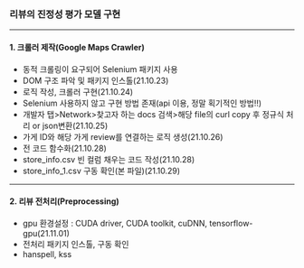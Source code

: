 ### 리뷰의 진정성 평가 모델 구현
****
#### 1. 크롤러 제작(Google Maps Crawler)

- 동적 크롤링이 요구되어 Selenium 패키지 사용
- DOM 구조 파악 및 패키지 인스톨(21.10.23)
- 로직 작성, 크롤러 구현(21.10.24)
- Selenium 사용하지 않고 구현 방법 존재(api 이용, 정말 획기적인 방법!!)
- 개발자 탭>Network>찾고자 하는 docs 검색>해당 file의 curl copy 후 정규식 처리 or json변환(21.10.25)
- 가게 ID와 해당 가게 review를 연결하는 로직 생성(21.10.26)
- 전 코드 함수화(21.10.28)
- store_info.csv 빈 컬럼 채우는 코드 작성(21.10.28)
- store_info_1.csv 구동 확인(본 파일)(21.10.29)
****
#### 2. 리뷰 전처리(Preprocessing)

- gpu 환경설정 : CUDA driver, CUDA toolkit, cuDNN, tensorflow-gpu(21.11.01)
- 전처리 패키지 인스톨, 구동 확인
- hanspell, kss